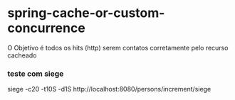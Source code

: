 # spring-cache-or-custom-concurrence
O Objetivo é todos os hits (http) serem contatos corretamente pelo recurso cacheado 
### teste com siege
siege -c20 -t10S -d1S http://localhost:8080/persons/increment/siege
